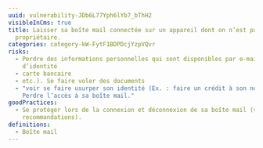 ```yaml
---
uuid: vulnerability-JDb6L77Yph6lYb7_bThH2
visibleInCms: true
title: Laisser sa boîte mail connectée sur un appareil dont on n’est pas le
  propriétaire.
categories: category-kW-FytF1BDPDcjYzpVQvr
risks:
  - Perdre des informations personnelles qui sont disponibles par e-mail (pièce
    d’identité
  - carte bancaire
  - etc.). Se faire voler des documents
  - "voir se faire usurper son identité (Ex. : faire un crédit à son nom).
    Perdre l’accès à sa boîte mail."
goodPractices:
  - Se protéger lors de la connexion et déconnexion de sa boîte mail (voir
    recommandations).
definitions:
  - Boîte mail
---
```

